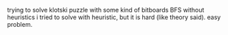 trying to solve klotski puzzle with some kind of bitboards
BFS without heuristics
i tried to solve with heuristic, but it is hard (like theory said).
easy problem.
